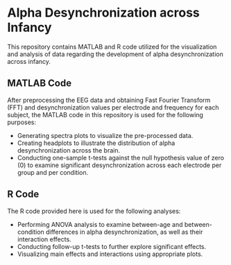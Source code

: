 # Alpha Desynchronization across Infancy
This repository contains MATLAB and R code utilized for the visualization and analysis of data regarding the development of alpha desynchronization across infancy.

## MATLAB Code
After preprocessing the EEG data and obtaining Fast Fourier Transform (FFT) and desynchronization values per electrode and frequency for each subject, the MATLAB code in this repository is used for the following purposes:

- Generating spectra plots to visualize the pre-processed data.
- Creating headplots to illustrate the distribution of alpha desynchronization across the brain.
- Conducting one-sample t-tests against the null hypothesis value of zero (0) to examine significant desynchronization across each electrode per group and per condition.


## R Code
The R code provided here is used for the following analyses:

- Performing ANOVA analysis to examine between-age and between-condition differences in alpha desynchronization, as well as their interaction effects.
- Conducting follow-up t-tests to further explore significant effects.
- Visualizing main effects and interactions using appropriate plots.
